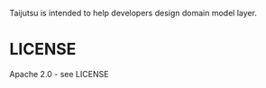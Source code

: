 Taijutsu is intended to help developers design domain model layer.
# LICENSE
Apache 2.0 - see LICENSE